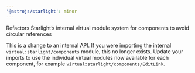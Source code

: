 ```yaml
---
'@astrojs/starlight': minor
---
```


Refactors Starlight’s internal virtual module system for components to avoid circular references

This is a change to an internal API.
If you were importing the internal `virtual:starlight/components` module, this no longer exists.
Update your imports to use the individual virtual modules now available for each component, for example `virtual:starlight/components/EditLink`.
